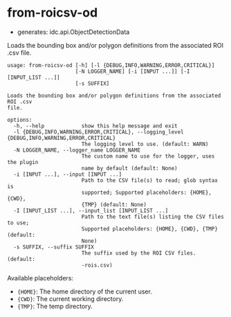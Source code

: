 # from-roicsv-od

* generates: idc.api.ObjectDetectionData

Loads the bounding box and/or polygon definitions from the associated ROI .csv file.

```
usage: from-roicsv-od [-h] [-l {DEBUG,INFO,WARNING,ERROR,CRITICAL}]
                      [-N LOGGER_NAME] [-i [INPUT ...]] [-I [INPUT_LIST ...]]
                      [-s SUFFIX]

Loads the bounding box and/or polygon definitions from the associated ROI .csv
file.

options:
  -h, --help            show this help message and exit
  -l {DEBUG,INFO,WARNING,ERROR,CRITICAL}, --logging_level {DEBUG,INFO,WARNING,ERROR,CRITICAL}
                        The logging level to use. (default: WARN)
  -N LOGGER_NAME, --logger_name LOGGER_NAME
                        The custom name to use for the logger, uses the plugin
                        name by default (default: None)
  -i [INPUT ...], --input [INPUT ...]
                        Path to the CSV file(s) to read; glob syntax is
                        supported; Supported placeholders: {HOME}, {CWD},
                        {TMP} (default: None)
  -I [INPUT_LIST ...], --input_list [INPUT_LIST ...]
                        Path to the text file(s) listing the CSV files to use;
                        Supported placeholders: {HOME}, {CWD}, {TMP} (default:
                        None)
  -s SUFFIX, --suffix SUFFIX
                        The suffix used by the ROI CSV files. (default:
                        -rois.csv)
```

Available placeholders:

* `{HOME}`: The home directory of the current user.
* `{CWD}`: The current working directory.
* `{TMP}`: The temp directory.
